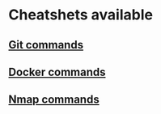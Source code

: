 # Cheatshets available

## [Git commands](git/git-linux.md)

## [Docker commands](docker/docker.md)

## [Nmap commands](nmap/nmap.md)
